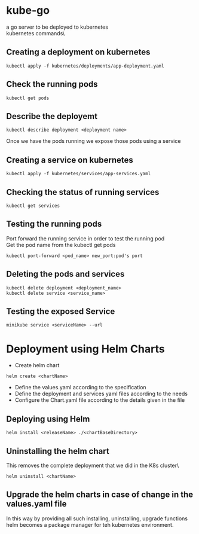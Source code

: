 # kube-go

a go server to be deployed to kubernetes\
kubernetes commands\

## Creating a deployment on kubernetes
```
kubectl apply -f kubernetes/deployments/app-deployment.yaml
```
## Check the running pods
```
kubectl get pods
```
## Describe the deployemt 
```
kubectl describe deployment <deployment name>
```
Once we have the pods running we expose those pods using a service
## Creating a service on kubernetes
```
kubectl apply -f kubernetes/services/app-services.yaml
```
## Checking the status of running services
```
kubectl get services
```
## Testing the running pods
Port forward the running service in order to test the running pod\
Get the pod name from the kubectl get pods
```
kubectl port-forward <pod_name> new_port:pod's port
```
## Deleting the pods and services
```
kubectl delete deployment <deployment_name>
kubectl delete service <service_name>
```
## Testing the exposed Service
```
minikube service <serviceName> --url
```
# Deployment using Helm Charts
- Create helm chart
```
helm create <chartName>
```
- Define the values.yaml according to the specification
- Define the deployment and services yaml files according to the needs
- Configure the Chart.yaml file according to the details given in the file

## Deploying using Helm
```
helm install <releaseName> ./<chartBaseDirectory>
```

## Uninstalling the helm chart
This removes the complete deployment that we did in the K8s cluster\
```
helm uninstall <chartName>
```

## Upgrade the helm charts in case of change in the values.yaml file

In this way by providing all such installing, uninstalling, upgrade functions helm becomes a package manager for teh kubernetes environment.